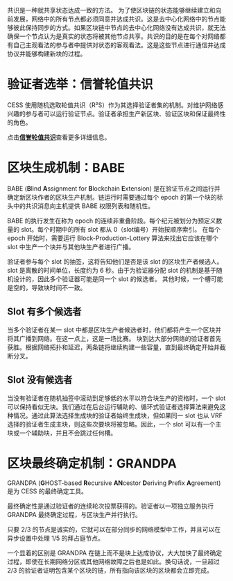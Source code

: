 共识是一种就共享状态达成一致的方法。 为了使区块链的状态能够继续建立和向前发展，网络中的所有节点都必须同意并达成共识。这是去中心化网络中的节点能够彼此保持同步的方式。如果区块链中节点的去中心化网络没有达成共识，就无法确保一个节点认为是真实的状态将被其他节点共享。共识的目的是在每个对网络都有自己主观看法的参与者中提供对状态的客观看法。这是这些节点进行通信并达成协议并能够构建新块的过程。

# 验证者选举：信誉轮值共识

CESS 使用随机选取轮值共识（R²S）作为其选择验证者集的机制。对维护网络感兴趣的参与者可以运行验证节点。验证者承担生产新区块、验证区块和保证最终性的角色。

点击[**信誉轮值共识**](../../ref/rrc.md)查看更多详细信息。

# 区块生成机制：BABE

BABE (**B**lind **A**ssignment for **B**lockchain **E**xtension) 是在验证节点之间运行并确定新区块作者的区块生产机制。链运行时需要通过每个 epoch 的第一个块的标头中的共识消息向主机提供 BABE 权限列表和随机性。

BABE 的执行发生在称为 epoch 的连续非重叠阶段。每个纪元被划分为预定义数量的 slot。每个时期中的所有 slot 都从 0（slot编号）开始按顺序索引。 在每个 epoch 开始时，需要运行 Block-Production-Lottery 算法来找出它应该在哪个 slot 中生产一个块并与其他块生产者进行广播。

验证者参与每个 slot 的抽签，这将告知他们是否是该 slot 的区块生产者候选人。 slot 是离散的时间单位，长度约为 6 秒。由于为验证器分配 slot 的机制是基于随机设计的，因此多个验证器可能是同一个 slot 的候选者。 其他时候，一个槽可能是空的，导致块时间不一致。

## Slot 有多个候选者

当多个验证者在某一 slot 中都是区块生产者候选者时，他们都将产生一个区块并将其广播到网络。在这一点上，这是一场比赛。 块到达大部分网络的验证者首先获胜。根据网络拓扑和延迟，两条链将继续构建一些容量，直到最终确定开始并截断分叉。

## Slot 没有候选者

当没有验证者在随机抽签中滚动到足够低的水平以符合块生产的资格时，一个 slot 可以保持看似无块。我们通过在后台运行辅助的、循环式验证者选择算法来避免这种情况。通过此算法选择生成块的验证者始终生成块，但如果同一 slot 也从 VRF 选择的验证者生成主块，则这些次要块将被忽略。因此，一个 slot 可以有一个主块或一个辅助块，并且不会跳过任何槽。

# 区块最终确定机制：GRANDPA

GRANDPA (**G**HOST-based **R**ecursive **AN**cestor **D**eriving **P**refix **A**greement) 是为 CESS 的最终确定工具。

最终确定性是通过验证者的连续轮次投票获得的。验证者以一项独立服务执行 GRANDPA 最终确定过程，与区块生产并行执行。

只要 2/3 的节点是诚实的，它就可以在部分同步的网络模型中工作，并且可以在异步设置中处理 1/5 的拜占庭节点。

一个显着的区别是 GRANDPA 在链上而不是块上达成协议，大大加快了最终确定过程，即使在长期网络分区或其他网络故障之后也是如此。换句话说，一旦超过 2/3 的验证者证明包含某个区块的链，所有指向该区块的区块都会立即完成。
